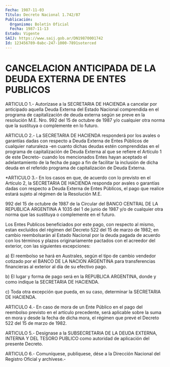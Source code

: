```yaml
---
Fecha: 1987-11-03
Título: Decreto Nacional 1.742/87
Publicación:
  Organismo: Boletín Oficial
  Fecha: 1987-11-13
Estado: Vigente
SAIJ: https://www.saij.gob.ar/DN19870001742
Id: 123456789-0abc-247-1000-7891soterced
---
```

# CANCELACION ANTICIPADA DE LA DEUDA EXTERNA DE ENTES PUBLICOS

<a id="1"></a>
ARTICULO  1.- Autorízase a la SECRETARIA DE HACIENDA a cancelar por anticipado  aquella  Deuda  Externa del Estado Nacional comprendida en el programa de capitalización  de  deuda  externa según se preve en  la  resolución  M.E.  Nro. 992 del 15 de octubre  de  1987  y/o cualquier otra norma que la  sustituya  o complemente en lo futuro.

<a id="2"></a>
ARTICULO  2.- La SECRETARIA DE HACIENDA responderá por los avales o garantías dadas  con  respecto a Deuda Externa de Entes Públicos de cualquier naturaleza -en  cuanto  dichas  deudas estén comprendidas en  el  programa  de  capitalización  de Deuda Externa  al  que  se refiere  el  Artículo  1 de este Decreto-  cuando  los  mencionados Entes hayan aceptado el  adelantamiento  de  la fecha de pago a fin de  facilitar la inclusión de dicha deuda en el  referido  programa de capitalización de Deuda Externa.

<a id="3"></a>
*ARTICULO  3.-  En  los casos en que, de acuerdo con lo previsto en el Artículo 2, la SECRETARIA  DE  HACIENDA  responda  por  avales o garantías dadas con respecto a Deuda Externa de Entes Públicos,  el pago  que  realice  estará  sujeto al régimen de la Resolución M.E.

992 del 15 de octubre de 1987  de  la Circular del BANCO CENTRAL DE LA  REPUBLICA  ARGENTINA A 1035 del 1  de  junio  de  1987  y/o  de cualquier otra norma  que las sustituya o complemente en el futuro.

Los Entes Publicos beneficiados  por  este  pago,  con  respecto al mismo, estan excluídos del régimen del Decreto 522 del 15  de marzo de  1982;  en  cambio  reembolsarán al Estado Nacional por la deuda pagada  de  acuerdo  con  los  términos  y  plazos  originariamente pactados  con  el  acreedor  del    exterior,  con  las  siguientes excepciones:

a)  El reembolso se hará en Australes,  según  el  tipo  de  cambio vendedor  cotizado  por  el  BANCO  DE  LA  NACION  ARGENTINA  para transferencias  financieras al exterior al día de su efectivo pago.

b) El lugar y forma  de  pago será en la REPUBLICA ARGENTINA, donde y como indique la SECRETARIA DE HACIENDA.

c)  Toda  otra excepción que  pueda,  en  su  caso,  determinar  la SECRETARIA DE HACIENDA.

<a id="4"></a>
ARTICULO  4.-  En  caso  de  mora de un Ente Público en el pago del reembolso previsto en el artículo  precedente, será aplicable sobre la suma en mora y desde la fecha de  dicha  mora,  el  régimen  que prevé el Decreto 522 del 15 de marzo de 1982.

<a id="5"></a>
ARTICULO  5.-  Desígnase  a  la  SUBSECRETARIA DE LA DEUDA EXTERNA, INTERNA  Y  DEL TESORO PUBLICO como  autoridad  de  aplicación  del presente Decreto.

<a id="6"></a>
ARTICULO  6.- Comuníquese, publíquese, dése a la Dirección Nacional del Registro Oficial y archívese.-